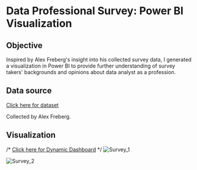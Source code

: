 # Data Professional Survey: Power BI Visualization

## Objective

Inspired by Alex Freberg's insight into his collected survey data, I generated a visualization in Power BI to provide further understanding of survey takers' backgrounds and opinions about data analyst as a profession. 

## Data source

[Click here for dataset](https://github.com/TrangPham93/Data_Professional_Survey/blob/f8d09680b64671c5a363301fb8bef3ae05c0c930/Assets/Dataset/Power%20BI%20-%20Final%20Project.xlsx)

Collected by  Alex Freberg.

## Visualization
/*
[Click here for Dynamic Dashboard](https://app.powerbi.com/reportEmbed?reportId=906499cc-6dce-4a7f-92e5-a3f3fbec8638&autoAuth=true&ctid=48e816e3-d952-4dbc-a5d2-6f5023502390)
*/
![Survey_1](Assets/Images/Survey_1.png)

![Survey_2](Assets/Images/Survey_2.png)



